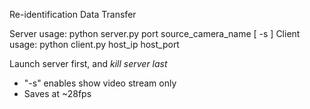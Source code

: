 Re-identification Data Transfer

Server usage: python server.py port source_camera_name \[ -s \]
Client usage: python client.py host_ip host_port

Launch server first, and *kill server last*
  * "-s" enables show video stream only
  * Saves at ~28fps
